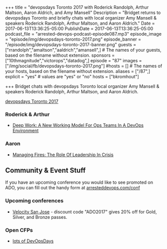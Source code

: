 +++
title = "devopsdays Toronto 2017 with Roderick Randolph, Arthur Maltson, Aaron Aldrich, and Amy Mansell"
Description = "Bridget returns to devopsdays Toronto and briefly chats with local organizer Amy Mansell & speakers Roderick Randolph, Arthur Maltson, and Aaron Aldrich."
Date = 2017-06-13T13:36:25-05:00
PublishDate = 2017-06-13T13:36:25-05:00
podcast_file = "arrested-devops-podcast-episode087.mp3"
episode_image = "episode/img/devopsdays-toronto-2017.png"
episode_banner = "/episode/img/devopsdays-toronto-2017-banner.png"
guests = ["rrandolph","amaltson","aaldrich","amansell",] # The names of your guests, based on the filename without extension.
sponsors = ["10thmagnitude","victorops","datadog",]
episode = "87"
images = ["/img/social/fb/devopsdays-toronto-2017.png"]
#hosts = [] # The names of your hosts, based on the filename without extension.
aliases = ["/87",]
explicit = "yes" # values are "yes" or "no"
hosts = ["bkromhout"]

+++
Bridget chats with devopsdays Toronto local organizer Amy Mansell & speakers Roderick Randolph, Arthur Maltson, and Aaron Aldrich.

[devopsdays Toronto 2017](http://www.devopsdays.org/events/2017-toronto/)



### Roderick & Arthur
* [Deep Work: A New Working Model For Ops Teams In A DevOps Environment](https://www.devopsdays.org/events/2017-toronto/program/arthur-maltson/)

### Aaron
* [Managing Fires: The Role Of Leadership In Crisis](https://www.devopsdays.org/events/2017-toronto/program/aaron-aldrich/)

## Community & Event Stuff

If you have an upcoming conference you would like to see promoted on ADO, you can fill out the handy form at [arresteddevops.com/conf](https://arresteddevops.com/conf)

### Upcoming conferences

- [Velocity San Jose](https://conferences.oreilly.com/velocity/vl-ca) - discount code "ADO2017" gives 20% off for Gold, Silver, and Bronze passes.

### Open CFPs

* [lots of DevOpsDays](https://devopsdays.org/speaking)
